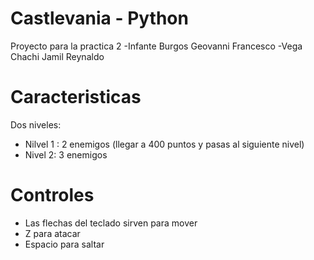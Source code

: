 # Castlevania - Python

Proyecto para la practica 2 
-Infante Burgos Geovanni Francesco
-Vega Chachi Jamil Reynaldo

# Caracteristicas
Dos niveles:
* Nilvel 1 : 2 enemigos (llegar a 400 puntos y pasas al siguiente nivel) 
* Nivel 2: 3 enemigos 

# Controles

* Las flechas del teclado sirven para mover
* Z para atacar
* Espacio para saltar
